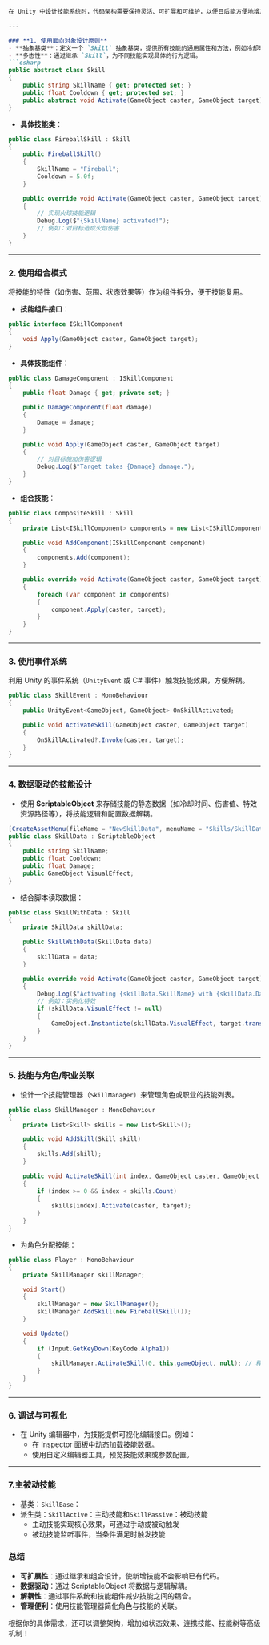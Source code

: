 ```markdown
在 Unity 中设计技能系统时，代码架构需要保持灵活、可扩展和可维护，以便日后能方便地增加新技能、调整现有技能或者实现复杂的技能组合。以下是一些关键建议：

---

### **1. 使用面向对象设计原则**
- **抽象基类**：定义一个 `Skill` 抽象基类，提供所有技能的通用属性和方法，例如冷却时间、技能名称、技能描述等。
- **多态性**：通过继承 `Skill`，为不同技能实现具体的行为逻辑。
```csharp
public abstract class Skill
{
    public string SkillName { get; protected set; }
    public float Cooldown { get; protected set; }
    public abstract void Activate(GameObject caster, GameObject target);
}
```

- **具体技能类**：
```csharp
public class FireballSkill : Skill
{
    public FireballSkill()
    {
        SkillName = "Fireball";
        Cooldown = 5.0f;
    }

    public override void Activate(GameObject caster, GameObject target)
    {
        // 实现火球技能逻辑
        Debug.Log($"{SkillName} activated!");
        // 例如：对目标造成火焰伤害
    }
}
```

---

### **2. 使用组合模式**
将技能的特性（如伤害、范围、状态效果等）作为组件拆分，便于技能复用。

- **技能组件接口**：
```csharp
public interface ISkillComponent
{
    void Apply(GameObject caster, GameObject target);
}
```

- **具体技能组件**：
```csharp
public class DamageComponent : ISkillComponent
{
    public float Damage { get; private set; }

    public DamageComponent(float damage)
    {
        Damage = damage;
    }

    public void Apply(GameObject caster, GameObject target)
    {
        // 对目标施加伤害逻辑
        Debug.Log($"Target takes {Damage} damage.");
    }
}
```

- **组合技能**：
```csharp
public class CompositeSkill : Skill
{
    private List<ISkillComponent> components = new List<ISkillComponent>();

    public void AddComponent(ISkillComponent component)
    {
        components.Add(component);
    }

    public override void Activate(GameObject caster, GameObject target)
    {
        foreach (var component in components)
        {
            component.Apply(caster, target);
        }
    }
}
```

---

### **3. 使用事件系统**
利用 Unity 的事件系统（`UnityEvent` 或 C# 事件）触发技能效果，方便解耦。

```csharp
public class SkillEvent : MonoBehaviour
{
    public UnityEvent<GameObject, GameObject> OnSkillActivated;

    public void ActivateSkill(GameObject caster, GameObject target)
    {
        OnSkillActivated?.Invoke(caster, target);
    }
}
```

---

### **4. 数据驱动的技能设计**
- 使用 **ScriptableObject** 来存储技能的静态数据（如冷却时间、伤害值、特效资源路径等），将技能逻辑和配置数据解耦。

```csharp
[CreateAssetMenu(fileName = "NewSkillData", menuName = "Skills/SkillData")]
public class SkillData : ScriptableObject
{
    public string SkillName;
    public float Cooldown;
    public float Damage;
    public GameObject VisualEffect;
}
```

- 结合脚本读取数据：
```csharp
public class SkillWithData : Skill
{
    private SkillData skillData;

    public SkillWithData(SkillData data)
    {
        skillData = data;
    }

    public override void Activate(GameObject caster, GameObject target)
    {
        Debug.Log($"Activating {skillData.SkillName} with {skillData.Damage} damage.");
        // 例如：实例化特效
        if (skillData.VisualEffect != null)
        {
            GameObject.Instantiate(skillData.VisualEffect, target.transform.position, Quaternion.identity);
        }
    }
}
```

---

### **5. 技能与角色/职业关联**
- 设计一个技能管理器（`SkillManager`）来管理角色或职业的技能列表。
```csharp
public class SkillManager : MonoBehaviour
{
    private List<Skill> skills = new List<Skill>();

    public void AddSkill(Skill skill)
    {
        skills.Add(skill);
    }

    public void ActivateSkill(int index, GameObject caster, GameObject target)
    {
        if (index >= 0 && index < skills.Count)
        {
            skills[index].Activate(caster, target);
        }
    }
}
```

- 为角色分配技能：
```csharp
public class Player : MonoBehaviour
{
    private SkillManager skillManager;

    void Start()
    {
        skillManager = new SkillManager();
        skillManager.AddSkill(new FireballSkill());
    }

    void Update()
    {
        if (Input.GetKeyDown(KeyCode.Alpha1))
        {
            skillManager.ActivateSkill(0, this.gameObject, null); // 释放第一个技能
        }
    }
}
```

---

### **6. 调试与可视化**
- 在 Unity 编辑器中，为技能提供可视化编辑接口。例如：
  - 在 Inspector 面板中动态加载技能数据。
  - 使用自定义编辑器工具，预览技能效果或参数配置。

---


### **7.主被动技能**
- 基类：`SkillBase`：
- 派生类：`SkillActive`：主动技能和`SkillPassive`：被动技能
    - 主动技能实现核心效果，可通过手动或被动触发
    - 被动技能监听事件，当条件满足时触发技能

### **总结**
- **可扩展性**：通过继承和组合设计，使新增技能不会影响已有代码。
- **数据驱动**：通过 ScriptableObject 将数据与逻辑解耦。
- **解耦性**：通过事件系统和技能组件减少技能之间的耦合。
- **管理便利**：使用技能管理器简化角色与技能的关联。

根据你的具体需求，还可以调整架构，增加如状态效果、连携技能、技能树等高级机制！
